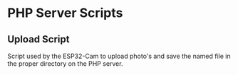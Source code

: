 # PHP Server Scripts

## Upload Script
Script used by the ESP32-Cam to upload photo's and save the named file in the proper directory on the PHP server.

